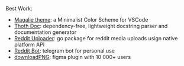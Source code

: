 Best Work:
* [Magalie theme](https://github.com/Mariownyou/magalie-theme): a Minimalist Color Scheme for VSCode
* [Thoth Doc](https://github.com/Mariownyou/thoth-doc): dependency-free, lightweight docstring parser and documentation generator
* [Reddit Uploader](https://github.com/Mariownyou/go-reddit-uploader): go package for reddit media uploads usign native platform API
* [Reddit Bot](https://github.com/Mariownyou/reddit-bot): telegram bot for personal use
* [downloadPNG](https://github.com/Mariownyou/download-png): figma plugin with 10 000+ users
